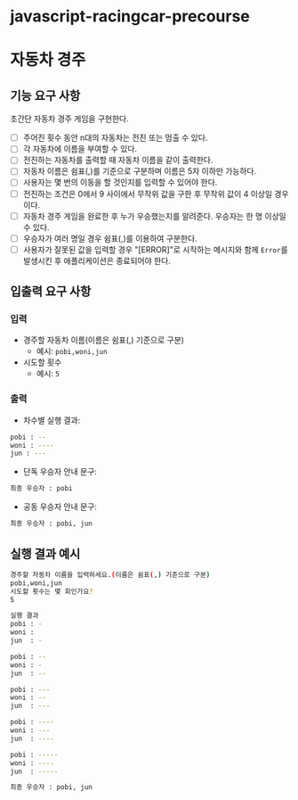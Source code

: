 # javascript-racingcar-precourse

# 자동차 경주

## 기능 요구 사항

초간단 자동차 경주 게임을 구현한다.

- [ ] 주어진 횟수 동안 n대의 자동차는 전진 또는 멈출 수 있다.
- [ ] 각 자동차에 이름을 부여할 수 있다.
- [ ] 전진하는 자동차를 출력할 때 자동차 이름을 같이 출력한다.
- [ ] 자동차 이름은 쉼표(,)를 기준으로 구분하며 이름은 5자 이하만 가능하다.
- [ ] 사용자는 몇 번의 이동을 할 것인지를 입력할 수 있어야 한다.
- [ ] 전진하는 조건은 0에서 9 사이에서 무작위 값을 구한 후 무작위 값이 4 이상일 경우이다.
- [ ] 자동차 경주 게임을 완료한 후 누가 우승했는지를 알려준다. 우승자는 한 명 이상일 수 있다.
- [ ] 우승자가 여러 명일 경우 쉼표(,)를 이용하여 구분한다.
- [ ] 사용자가 잘못된 값을 입력할 경우 "[ERROR]"로 시작하는 메시지와 함께 `Error`를 발생시킨 후 애플리케이션은 종료되어야 한다.

## 입출력 요구 사항

### 입력

- 경주할 자동차 이름(이름은 쉼표(,) 기준으로 구분)
  - 예시: `pobi,woni,jun`
- 시도할 횟수
  - 예시: `5`

### 출력

- 차수별 실행 결과:

```bash
pobi : --
woni : ----
jun : ---
```

- 단독 우승자 안내 문구:

```bash
최종 우승자 : pobi
```

- 공동 우승자 안내 문구:

```bash
최종 우승자 : pobi, jun
```

## 실행 결과 예시

```bash
경주할 자동차 이름을 입력하세요.(이름은 쉼표(,) 기준으로 구분)
pobi,woni,jun
시도할 횟수는 몇 회인가요?
5

실행 결과
pobi : -
woni :
jun  : -

pobi : --
woni : -
jun  : --

pobi : ---
woni : --
jun  : ---

pobi : ----
woni : ---
jun  : ----

pobi : -----
woni : ----
jun  : -----

최종 우승자 : pobi, jun
```
